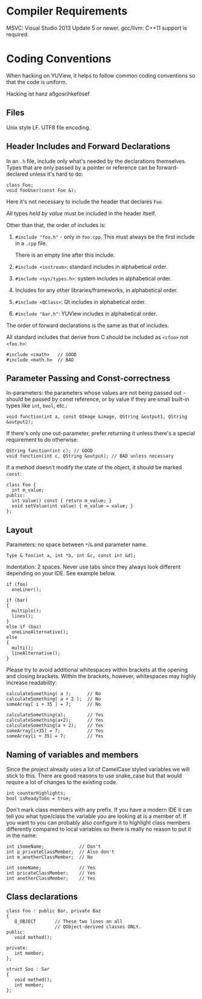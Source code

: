 # Compiler Requirements

MSVC: Visual Studio 2013 Update 5 or newer.
gcc/llvm: C++11 support is required.

# Coding Conventions

When hacking on YUView, it helps to follow common coding conventions so that
the code is uniform.

Hacking ist hanz aßgosrihkefösef

## Files

Unix style LF. UTF8 file encoding.

## Header Includes and Forward Declarations

In an `.h` file, include only what's needed by the declarations themselves.
Types that are only passed by a pointer or reference can be forward-declared
unless it's hard to do:

    class Foo;
    void fooUser(const Foo &);

Here it's not necessary to include the header that declares `Foo`.

All types *held by value* must be included in the header itself.

Other than that, the order of includes is:

1. `#include "foo.h"` - only in `foo.cpp`. This must always be
   the first include in a `.cpp` file.

   There is an empty line after this include.

2. `#include <iostream>`: standard includes in alphabetical order.
3. `#include <sys/types.h>`: system includes in alphabetical order.
4. Includes for any other libraries/frameworks, in alphabetical order.
5. `#include <QClass>`: Qt includes in alphabetical order.
6. `#include "bar.h"`: YUView includes in alphabetical order.

The order of forward declarations is the same as that of includes.

All standard includes that derive from C should be included as `<cfoo>` not
`<foo.h>`:

    #include <cmath>   // GOOD
    #include <math.h>  // BAD

## Parameter Passing and Const-correctness

In-parameters: the parameters whose values are not being passed out -
should be passed by const reference, or by value if they are small built-in
types like `int`, `bool`, etc.:

    void function(int a, const QImage &image, QString &output1, QString &output2);

If there's only one out-parameter, prefer returning it unless there's a special
requirement to do otherwise:

    QString function(int c); // GOOD
    void function(int c, QString &output); // BAD unless necessary

If a method doesn't modify the state of the object, it should be marked `const`:

    class Foo {
      int m_value;
    public:
      int value() const { return m_value; }
      void setValue(int value) { m_value = value; }
    };

## Layout

Parameters: no space between `*`/`&` and parameter name.

    Type & foo(int a, int *b, int &c, const int &d);

Indentation: 2 spaces. Never use tabs since they always look different 
depending on your IDE. See example below.

    if (foo)
      oneLiner();

    if (bar)
    {
      multiple();
      lines();
    }
    else if (baz)
      oneLineAlternative();
    else
    {
      multi();
      lineAlternative();
    }

Please try to avoid additional whitespaces within brackets at the opening and 
closing brackets. Within the brackets, however, whitespaces may highly increase readability:

    calculateSomething( a );      // No
    calculateSomething( a + 2 );  // No
    someArray[ i + 35 ] = 7;      // No

    calculateSomething(a);        // Yes
    calculateSomething(a+2);      // Yes
    calculateSomething(a + 2);    // Yes
    someArray[i+35] = 7;          // Yes
    someArray[i + 35] = 7;        // Yes

## Naming of variables and members

Since the project already uses a lot of CamelCase styled variables we will 
stick to this. There are good reasons to use snake_case but that would 
require a lot of changes to the existing code.

    int counterHighlights;
    bool isReadyToGo = true;

Don't mark class members with any prefix. If you have a modern IDE it can tell 
you what type/class the variable you are looking at is a member of. If you want 
to you can probably also configure it to highlight class members differently 
compared to local variables so there is really no reason to put it in the name:

    int iSomeName;             // Don't
    int p_privateClassMember;  // Also don't
    int m_anotherClassMember;  // No
    
    int someName;              // Yes
    int pricateClassMember;    // Yes
    int anotherClassMember;    // Yes

## Class declarations

    class Foo : public Bar, private Baz
    {
       Q_OBJECT       // These two lines on all
                      // QObject-derived classes ONLY.
    public:
       void method();

    private:
       int member;
    };

    struct Soo : Sar
    {
       void method();
       int member;
    };
